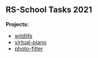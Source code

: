 ## RS-School Tasks 2021

**Projects:**

- [wildlife](https://evgeniy-web-dev.github.io/rs-school-tasks/wildlife/)
- [virtual-piano](https://evgeniy-web-dev.github.io/rs-school-tasks/virtual-piano/)
- [photo-filter](https://evgeniy-web-dev.github.io/rs-school-tasks/photo-filter/)
